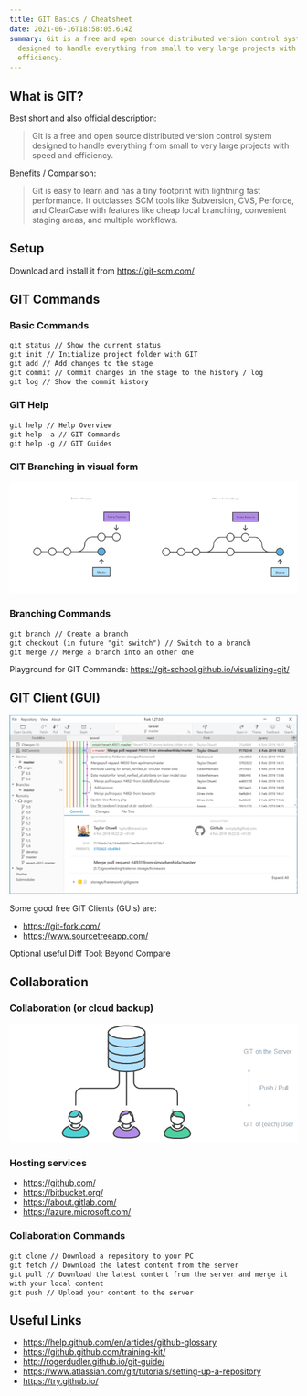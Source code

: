 ```yaml
---
title: GIT Basics / Cheatsheet
date: 2021-06-16T18:58:05.614Z
summary: Git is a free and open source distributed version control system
  designed to handle everything from small to very large projects with speed and
  efficiency.
---
```

## What is GIT?

Best short and also official description:

> Git is a free and open source distributed version control system designed to handle everything from small to very large projects with speed and efficiency.

Benefits / Comparison:

> Git is easy to learn and has a tiny footprint with lightning fast performance. It outclasses SCM tools like Subversion, CVS, Perforce, and ClearCase with features like cheap local branching, convenient staging areas, and multiple workflows.

## Setup

Download and install it from <https://git-scm.com/>

## GIT Commands

### Basic Commands

```
git status // Show the current status
git init // Initialize project folder with GIT
git add // Add changes to the stage
git commit // Commit changes in the stage to the history / log
git log // Show the commit history
```

### GIT Help

```
git help // Help Overview
git help -a // GIT Commands
git help -g // GIT Guides
```

### GIT Branching in visual form

![GIT Branching](/static/img/git-branching.png)

### Branching Commands

```
git branch // Create a branch
git checkout (in future "git switch") // Switch to a branch
git merge // Merge a branch into an other one
```

Playground for GIT Commands: <https://git-school.github.io/visualizing-git/>

## GIT Client (GUI)

![GIT Client](/static/img/git-client.jpg)

Some good free GIT Clients (GUIs) are:

* <https://git-fork.com/>
* <https://www.sourcetreeapp.com/>

Optional useful Diff Tool: Beyond Compare

## Collaboration

### Collaboration (or cloud backup)

![GIT Collaboration](/static/img/git-collaboration.png)

### Hosting services

* <https://github.com/>
* <https://bitbucket.org/>
* <https://about.gitlab.com/>
* <https://azure.microsoft.com/>

### Collaboration Commands

```
git clone // Download a repository to your PC
git fetch // Download the latest content from the server
git pull // Download the latest content from the server and merge it with your local content
git push // Upload your content to the server
```

## Useful Links

* <https://help.github.com/en/articles/github-glossary>
* <https://github.github.com/training-kit/>
* <http://rogerdudler.github.io/git-guide/>
* <https://www.atlassian.com/git/tutorials/setting-up-a-repository>
* <https://try.github.io/>